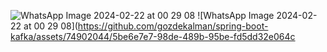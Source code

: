 ![WhatsApp Image 2024-02-22 at 00 29 08](https://github.com/gozdekalman/spring-boot-kafka/assets/74902044/a500e41d-ea7a-4e4e-868a-82c02f4b53a5)
![WhatsApp Image 2024-02-22 at 00 29 08](https://github.com/gozdekalman/spring-boot-kafka/assets/74902044/5be6e7e7-98de-489b-95be-fd5dd32e064c



